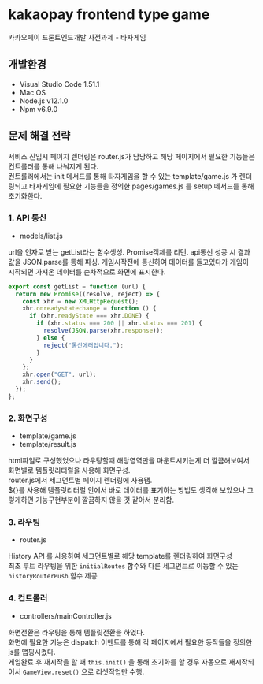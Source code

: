 # kakaopay frontend type game

카카오페이 프론트엔드개발 사전과제 - 타자게임

## 개발환경

- Visual Studio Code 1.51.1
- Mac OS
- Node.js v12.1.0
- Npm v6.9.0

## 문제 해결 전략

서비스 진입시 페이지 렌더링은 router.js가 담당하고 해당 페이지에서 필요한 기능들은 컨트롤러를 통해 나눠지게 된다. <br/>컨트롤러에서는 init 메서드를 통해 타자게임을 할 수 있는 template/game.js 가 렌더링되고 타자게임에 필요한 기능들을 정의한 pages/games.js 를 setup 메서드를 통해 초기화한다.

### 1. API 통신

- models/list.js

url을 인자로 받는 getList라는 함수생성.
Promise객체를 리턴.
api통신 성공 시 결과값을 JSON.parse를 통해 파싱.
게임시작전에 통신하여 데이터를 들고있다가 게임이 시작되면 가져온 데이터를 순차적으로 화면에 표시한다.

```javascript
export const getList = function (url) {
  return new Promise((resolve, reject) => {
    const xhr = new XMLHttpRequest();
    xhr.onreadystatechange = function () {
      if (xhr.readyState === xhr.DONE) {
        if (xhr.status === 200 || xhr.status === 201) {
          resolve(JSON.parse(xhr.response));
        } else {
          reject("통신에러입니다.");
        }
      }
    };
    xhr.open("GET", url);
    xhr.send();
  });
};
```

### 2. 화면구성

- template/game.js
- template/result.js

html파일로 구성했었으나 라우팅할때 해당영역만을 마운트시키는게 더 깔끔해보여서 화면별로 템플릿리터럴을 사용해 화면구성.<br/>
router.js에서 세그먼트별 페이지 렌더링에 사용됌. <br/> \${}를 사용해 템플릿리터럴 안에서 바로 데이터를 표기하는 방법도 생각해 보았으나
그렇게하면 기능구현부분이 깔끔하지 않을 것 같아서 분리함.

### 3. 라우팅

- router.js

History API 를 사용하여 세그먼트별로 해당 template를 렌더링하여 화면구성<br/>
최초 루트 라우팅을 위한 `initialRoutes` 함수와 다른 세그먼트로 이동할 수 있는 `historyRouterPush` 함수 제공

### 4. 컨트롤러

- controllers/mainController.js

화면전환은 라우팅을 통해 템플릿전환을 하였다. <br/>
화면에 필요한 기능은 dispatch 이벤트를 통해 각 페이지에서 필요한 동작들을 정의한 js를 맵핑시켰다.<br/>
게임완료 후 재시작을 할 때 `this.init()` 을 통해 초기화를 할 경우 자동으로 재시작되어서 `GameView.reset()` 으로 리셋작업만 수행.
